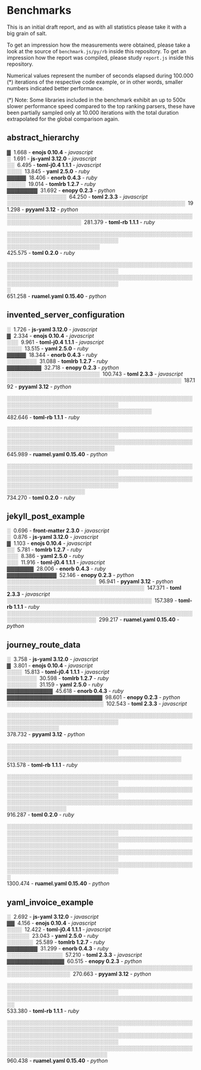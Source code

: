# Benchmarks

This is an initial draft report, and as with all statistics please take it with a big grain of salt.

To get an impression how the measurements were obtained, please take a look at the source of `benchmark.js/py/rb` inside this repository.
To get an impression how the report was compiled, please study `report.js` inside this repository.

Numerical values represent the number of seconds elapsed during 100.000 (*) iterations of the respective code example, or in other words, smaller numbers indicated better performance.

(*) Note: Some libraries included in the benchmark exhibit an up to 500x slower performance speed compared to the top ranking parsers, these have been partially sampled only at 10.000 iterations with the total duration extrapolated for the global comparison again.

## abstract_hierarchy

▓&nbsp;&nbsp;1.668 - **enojs 0.10.4** - *javascript*  
░&nbsp;&nbsp;1.691 - **js-yaml 3.12.0** - *javascript*  
░░&nbsp;&nbsp;6.495 - **toml-j0.4 1.1.1** - *javascript*  
░░░░&nbsp;&nbsp;13.845 - **yaml 2.5.0** - *ruby*  
▓▓▓▓▓&nbsp;&nbsp;18.406 - **enorb 0.4.3** - *ruby*  
░░░░░&nbsp;&nbsp;19.014 - **tomlrb 1.2.7** - *ruby*  
▓▓▓▓▓▓▓▓&nbsp;&nbsp;31.692 - **enopy 0.2.3** - *python*  
░░░░░░░░░░░░░░░░&nbsp;&nbsp;64.250 - **toml 2.3.3** - *javascript*  
░░░░░░░░░░░░░░░░░░░░░░░░░░░░░░░░░░░░░░░░░░░░░░░░&nbsp;&nbsp;191.298 - **pyyaml 3.12** - *python*  
░░░░░░░░░░░░░░░░░░░░░░░░░░░░░░░░░░░░░░░░░░░░░░░░░░░░░░░░░░░░░░░░░░░░░░&nbsp;&nbsp;281.379 - **toml-rb 1.1.1** - *ruby*  

░░░░░░░░░░░░░░░░░░░░░░░░░░░░░░░░░░░░░░░░░░░░░░░░░░░░░░░░░░░░░░░░░░░░░░░░░░░░░░░░  
░░░░░░░░░░░░░░░░░░░░░░░░░  
425.575 - **toml 0.2.0** - *ruby*  

░░░░░░░░░░░░░░░░░░░░░░░░░░░░░░░░░░░░░░░░░░░░░░░░░░░░░░░░░░░░░░░░░░░░░░░░░░░░░░░░  
░░░░░░░░░░░░░░░░░░░░░░░░░░░░░░░░░░░░░░░░░░░░░░░░░░░░░░░░░░░░░░░░░░░░░░░░░░░░░░░░  
░  
651.258 - **ruamel.yaml 0.15.40** - *python*  

## invented_server_configuration

░&nbsp;&nbsp;1.726 - **js-yaml 3.12.0** - *javascript*  
▓&nbsp;&nbsp;2.334 - **enojs 0.10.4** - *javascript*  
░░░&nbsp;&nbsp;9.961 - **toml-j0.4 1.1.1** - *javascript*  
░░░░&nbsp;&nbsp;13.515 - **yaml 2.5.0** - *ruby*  
▓▓▓▓▓&nbsp;&nbsp;18.344 - **enorb 0.4.3** - *ruby*  
░░░░░░░░&nbsp;&nbsp;31.088 - **tomlrb 1.2.7** - *ruby*  
▓▓▓▓▓▓▓▓▓&nbsp;&nbsp;32.718 - **enopy 0.2.3** - *python*  
░░░░░░░░░░░░░░░░░░░░░░░░░&nbsp;&nbsp;100.743 - **toml 2.3.3** - *javascript*  
░░░░░░░░░░░░░░░░░░░░░░░░░░░░░░░░░░░░░░░░░░░░░░░&nbsp;&nbsp;187.192 - **pyyaml 3.12** - *python*  

░░░░░░░░░░░░░░░░░░░░░░░░░░░░░░░░░░░░░░░░░░░░░░░░░░░░░░░░░░░░░░░░░░░░░░░░░░░░░░░░  
░░░░░░░░░░░░░░░░░░░░░░░░░░░░░░░░░░░░░░░  
482.646 - **toml-rb 1.1.1** - *ruby*  

░░░░░░░░░░░░░░░░░░░░░░░░░░░░░░░░░░░░░░░░░░░░░░░░░░░░░░░░░░░░░░░░░░░░░░░░░░░░░░░░  
░░░░░░░░░░░░░░░░░░░░░░░░░░░░░░░░░░░░░░░░░░░░░░░░░░░░░░░░░░░░░░░░░░░░░░░░░░░░░░░  
645.989 - **ruamel.yaml 0.15.40** - *python*  

░░░░░░░░░░░░░░░░░░░░░░░░░░░░░░░░░░░░░░░░░░░░░░░░░░░░░░░░░░░░░░░░░░░░░░░░░░░░░░░░  
░░░░░░░░░░░░░░░░░░░░░░░░░░░░░░░░░░░░░░░░░░░░░░░░░░░░░░░░░░░░░░░░░░░░░░░░░░░░░░░░  
░░░░░░░░░░░░░░░░░░░░░  
734.270 - **toml 0.2.0** - *ruby*  

## jekyll_post_example

░&nbsp;&nbsp;0.696 - **front-matter 2.3.0** - *javascript*  
░&nbsp;&nbsp;0.876 - **js-yaml 3.12.0** - *javascript*  
▓&nbsp;&nbsp;1.103 - **enojs 0.10.4** - *javascript*  
░░&nbsp;&nbsp;5.781 - **tomlrb 1.2.7** - *ruby*  
░░░&nbsp;&nbsp;8.386 - **yaml 2.5.0** - *ruby*  
░░░&nbsp;&nbsp;11.916 - **toml-j0.4 1.1.1** - *javascript*  
▓▓▓▓▓▓▓&nbsp;&nbsp;28.006 - **enorb 0.4.3** - *ruby*  
▓▓▓▓▓▓▓▓▓▓▓▓▓&nbsp;&nbsp;52.146 - **enopy 0.2.3** - *python*  
░░░░░░░░░░░░░░░░░░░░░░░░&nbsp;&nbsp;96.941 - **pyyaml 3.12** - *python*  
░░░░░░░░░░░░░░░░░░░░░░░░░░░░░░░░░░░░░&nbsp;&nbsp;147.371 - **toml 2.3.3** - *javascript*  
░░░░░░░░░░░░░░░░░░░░░░░░░░░░░░░░░░░░░░░&nbsp;&nbsp;157.389 - **toml-rb 1.1.1** - *ruby*  
░░░░░░░░░░░░░░░░░░░░░░░░░░░░░░░░░░░░░░░░░░░░░░░░░░░░░░░░░░░░░░░░░░░░░░░░░░&nbsp;&nbsp;299.217 - **ruamel.yaml 0.15.40** - *python*  

## journey_route_data

░&nbsp;&nbsp;3.758 - **js-yaml 3.12.0** - *javascript*  
▓&nbsp;&nbsp;3.801 - **enojs 0.10.4** - *javascript*  
░░░░&nbsp;&nbsp;15.813 - **toml-j0.4 1.1.1** - *javascript*  
░░░░░░░░&nbsp;&nbsp;30.598 - **tomlrb 1.2.7** - *ruby*  
░░░░░░░░&nbsp;&nbsp;31.159 - **yaml 2.5.0** - *ruby*  
▓▓▓▓▓▓▓▓▓▓▓▓&nbsp;&nbsp;45.618 - **enorb 0.4.3** - *ruby*  
▓▓▓▓▓▓▓▓▓▓▓▓▓▓▓▓▓▓▓▓▓▓▓▓▓&nbsp;&nbsp;98.601 - **enopy 0.2.3** - *python*  
░░░░░░░░░░░░░░░░░░░░░░░░░░&nbsp;&nbsp;102.543 - **toml 2.3.3** - *javascript*  

░░░░░░░░░░░░░░░░░░░░░░░░░░░░░░░░░░░░░░░░░░░░░░░░░░░░░░░░░░░░░░░░░░░░░░░░░░░░░░░░  
░░░░░░░░░░░░░░  
378.732 - **pyyaml 3.12** - *python*  

░░░░░░░░░░░░░░░░░░░░░░░░░░░░░░░░░░░░░░░░░░░░░░░░░░░░░░░░░░░░░░░░░░░░░░░░░░░░░░░░  
░░░░░░░░░░░░░░░░░░░░░░░░░░░░░░░░░░░░░░░░░░░░░░░  
513.578 - **toml-rb 1.1.1** - *ruby*  

░░░░░░░░░░░░░░░░░░░░░░░░░░░░░░░░░░░░░░░░░░░░░░░░░░░░░░░░░░░░░░░░░░░░░░░░░░░░░░░░  
░░░░░░░░░░░░░░░░░░░░░░░░░░░░░░░░░░░░░░░░░░░░░░░░░░░░░░░░░░░░░░░░░░░░░░░░░░░░░░░░  
░░░░░░░░░░░░░░░░░░░░░░░░░░░░░░░░░░░░░░░░░░░░░░░░░░░░░░░░░░░░░░░░░░  
916.287 - **toml 0.2.0** - *ruby*  

░░░░░░░░░░░░░░░░░░░░░░░░░░░░░░░░░░░░░░░░░░░░░░░░░░░░░░░░░░░░░░░░░░░░░░░░░░░░░░░░  
░░░░░░░░░░░░░░░░░░░░░░░░░░░░░░░░░░░░░░░░░░░░░░░░░░░░░░░░░░░░░░░░░░░░░░░░░░░░░░░░  
░░░░░░░░░░░░░░░░░░░░░░░░░░░░░░░░░░░░░░░░░░░░░░░░░░░░░░░░░░░░░░░░░░░░░░░░░░░░░░░░  
░░░░░░░░░░░░░░░░░░░░░░░░░░░░░░░░░░░░░░░░░░░░░░░░░░░░░░░░░░░░░░░░░░░░░░░░░░░░░░░░  
░  
1300.474 - **ruamel.yaml 0.15.40** - *python*  

## yaml_invoice_example

░&nbsp;&nbsp;2.692 - **js-yaml 3.12.0** - *javascript*  
▓▓&nbsp;&nbsp;4.156 - **enojs 0.10.4** - *javascript*  
░░░░&nbsp;&nbsp;12.422 - **toml-j0.4 1.1.1** - *javascript*  
░░░░░░&nbsp;&nbsp;23.043 - **yaml 2.5.0** - *ruby*  
░░░░░░░&nbsp;&nbsp;25.589 - **tomlrb 1.2.7** - *ruby*  
▓▓▓▓▓▓▓▓&nbsp;&nbsp;31.299 - **enorb 0.4.3** - *ruby*  
░░░░░░░░░░░░░░░&nbsp;&nbsp;57.210 - **toml 2.3.3** - *javascript*  
▓▓▓▓▓▓▓▓▓▓▓▓▓▓▓&nbsp;&nbsp;60.515 - **enopy 0.2.3** - *python*  
░░░░░░░░░░░░░░░░░░░░░░░░░░░░░░░░░░░░░░░░░░░░░░░░░░░░░░░░░░░░░░░░░░░&nbsp;&nbsp;270.663 - **pyyaml 3.12** - *python*  

░░░░░░░░░░░░░░░░░░░░░░░░░░░░░░░░░░░░░░░░░░░░░░░░░░░░░░░░░░░░░░░░░░░░░░░░░░░░░░░░  
░░░░░░░░░░░░░░░░░░░░░░░░░░░░░░░░░░░░░░░░░░░░░░░░░░░░  
533.380 - **toml-rb 1.1.1** - *ruby*  

░░░░░░░░░░░░░░░░░░░░░░░░░░░░░░░░░░░░░░░░░░░░░░░░░░░░░░░░░░░░░░░░░░░░░░░░░░░░░░░░  
░░░░░░░░░░░░░░░░░░░░░░░░░░░░░░░░░░░░░░░░░░░░░░░░░░░░░░░░░░░░░░░░░░░░░░░░░░░░░░░░  
░░░░░░░░░░░░░░░░░░░░░░░░░░░░░░░░░░░░░░░░░░░░░░░░░░░░░░░░░░░░░░░░░░░░░░░░░░░░░  
960.438 - **ruamel.yaml 0.15.40** - *python*  

